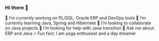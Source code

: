 ### Hi there 👋
🔭 I’m currently working on PL/SQL, Oracle ERP and DevOps tools
🌱 I’m currently learning Java, Spring and Hibernete
👯 I’m looking to collaborate on Java projects
🤔 I’m looking for help with Java transition
💬 Ask me about ERP and Java
⚡ Fun fact: I am yoga enthusiast and a day dreamer

<!--
**pujagill31/pujagill31** is a ✨ _special_ ✨ repository because its `README.md` (this file) appears on your GitHub profile.

Here are some ideas to get you started:

- 🔭 I’m currently working on ...
- 🌱 I’m currently learning ...
- 👯 I’m looking to collaborate on ...
- 🤔 I’m looking for help with ...
- 💬 Ask me about ...
- 📫 How to reach me: ...
- 😄 Pronouns: ...
- ⚡ Fun fact: ...
-->
